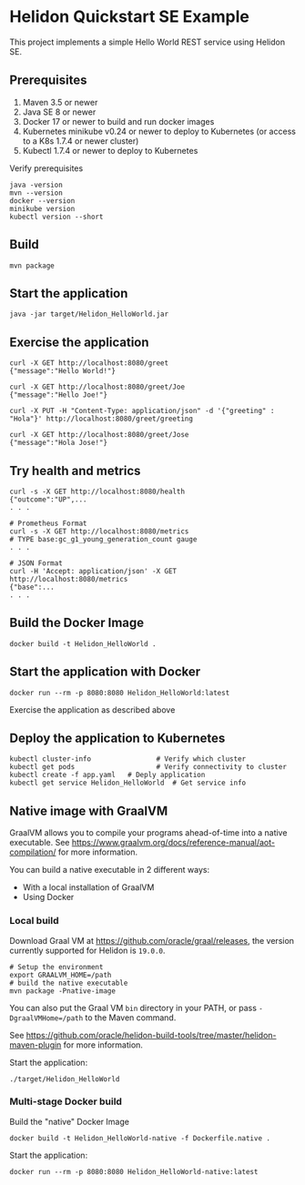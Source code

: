 
# Helidon Quickstart SE Example

This project implements a simple Hello World REST service using Helidon SE.

## Prerequisites

1. Maven 3.5 or newer
2. Java SE 8 or newer
3. Docker 17 or newer to build and run docker images
4. Kubernetes minikube v0.24 or newer to deploy to Kubernetes (or access to a K8s 1.7.4 or newer cluster)
5. Kubectl 1.7.4 or newer to deploy to Kubernetes

Verify prerequisites
```
java -version
mvn --version
docker --version
minikube version
kubectl version --short
```

## Build

```
mvn package
```

## Start the application

```
java -jar target/Helidon_HelloWorld.jar
```

## Exercise the application

```
curl -X GET http://localhost:8080/greet
{"message":"Hello World!"}

curl -X GET http://localhost:8080/greet/Joe
{"message":"Hello Joe!"}

curl -X PUT -H "Content-Type: application/json" -d '{"greeting" : "Hola"}' http://localhost:8080/greet/greeting

curl -X GET http://localhost:8080/greet/Jose
{"message":"Hola Jose!"}
```

## Try health and metrics

```
curl -s -X GET http://localhost:8080/health
{"outcome":"UP",...
. . .

# Prometheus Format
curl -s -X GET http://localhost:8080/metrics
# TYPE base:gc_g1_young_generation_count gauge
. . .

# JSON Format
curl -H 'Accept: application/json' -X GET http://localhost:8080/metrics
{"base":...
. . .

```

## Build the Docker Image

```
docker build -t Helidon_HelloWorld .
```

## Start the application with Docker

```
docker run --rm -p 8080:8080 Helidon_HelloWorld:latest
```

Exercise the application as described above

## Deploy the application to Kubernetes

```
kubectl cluster-info                # Verify which cluster
kubectl get pods                    # Verify connectivity to cluster
kubectl create -f app.yaml   # Deply application
kubectl get service Helidon_HelloWorld  # Get service info
```

## Native image with GraalVM

GraalVM allows you to compile your programs ahead-of-time into a native
 executable. See https://www.graalvm.org/docs/reference-manual/aot-compilation/
 for more information.

You can build a native executable in 2 different ways:
* With a local installation of GraalVM
* Using Docker

### Local build

Download Graal VM at https://github.com/oracle/graal/releases, the version
 currently supported for Helidon is `19.0.0`.

```
# Setup the environment
export GRAALVM_HOME=/path
# build the native executable
mvn package -Pnative-image
```

You can also put the Graal VM `bin` directory in your PATH, or pass
 `-DgraalVMHome=/path` to the Maven command.

See https://github.com/oracle/helidon-build-tools/tree/master/helidon-maven-plugin
 for more information.

Start the application:

```
./target/Helidon_HelloWorld
```

### Multi-stage Docker build

Build the "native" Docker Image

```
docker build -t Helidon_HelloWorld-native -f Dockerfile.native .
```

Start the application:

```
docker run --rm -p 8080:8080 Helidon_HelloWorld-native:latest
```